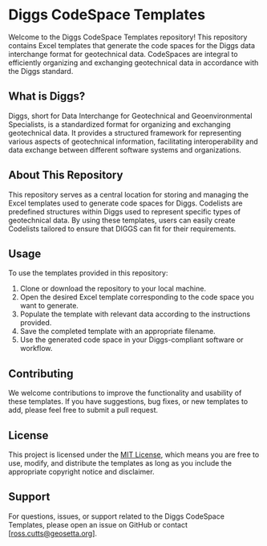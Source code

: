 # Diggs CodeSpace Templates

Welcome to the Diggs CodeSpace Templates repository! This repository contains Excel templates that generate the code spaces for the Diggs data interchange format for geotechnical data. CodeSpaces are integral to efficiently organizing and exchanging geotechnical data in accordance with the Diggs standard.

## What is Diggs?

Diggs, short for Data Interchange for Geotechnical and Geoenvironmental Specialists, is a standardized format for organizing and exchanging geotechnical data. It provides a structured framework for representing various aspects of geotechnical information, facilitating interoperability and data exchange between different software systems and organizations.

## About This Repository

This repository serves as a central location for storing and managing the Excel templates used to generate code spaces for Diggs. Codelists are predefined structures within Diggs used to represent specific types of geotechnical data. By using these templates, users can easily create Codelists tailored to ensure that DIGGS can fit for their requirements.

## Usage

To use the templates provided in this repository:

1. Clone or download the repository to your local machine.
2. Open the desired Excel template corresponding to the code space you want to generate.
3. Populate the template with relevant data according to the instructions provided.
4. Save the completed template with an appropriate filename.
5. Use the generated code space in your Diggs-compliant software or workflow.

## Contributing

We welcome contributions to improve the functionality and usability of these templates. If you have suggestions, bug fixes, or new templates to add, please feel free to submit a pull request.

## License

This project is licensed under the [MIT License](LICENSE), which means you are free to use, modify, and distribute the templates as long as you include the appropriate copyright notice and disclaimer.

## Support

For questions, issues, or support related to the Diggs CodeSpace Templates, please open an issue on GitHub or contact [ross.cutts@geosetta.org].
